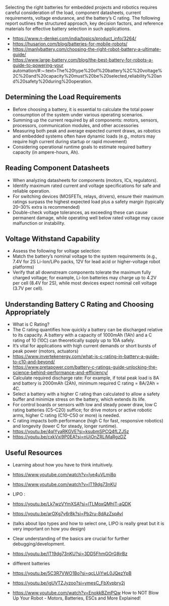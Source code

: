 Selecting the right batteries for embedded projects and robotics requires careful consideration of the load, component datasheets, current requirements, voltage endurance, and the battery’s C rating. The following report outlines the structured approach, key decision factors, and reference materials for effective battery selection in such applications.

- https://www.n-denkei.com/india/topics/product_info/3264/
- https://husarion.com/blog/batteries-for-mobile-robots/
- https://manlybattery.com/choosing-the-right-robot-battery-a-ultimate-guide/
- https://www.large-battery.com/blog/the-best-battery-for-robots-a-guide-to-powering-your automation/#:~:text=The%20type%20of%20battery%2C%20voltage%2C%20and%20capacity%20must%20be%20selected,reliability%20and%20safety%20during%20operation.

## Determining the Load Requirements
- Before choosing a battery, it is essential to calculate the total power consumption of the system under various operating scenarios.
- Summing up the current required by all components: motors, sensors, processors, communication modules, and other accessories
- Measuring both peak and average expected current draws, as robotics and embedded systems often have dynamic loads (e.g., motors may require high current during    startup or rapid movement)
- Considering operational runtime goals to estimate required battery capacity (in ampere-hours, Ah).

## Reading Component Datasheets
- When analyzing datasheets for components (motors, ICs, regulators).
- Identify maximum rated current and voltage specifications for safe and reliable operation.
- For switching devices (MOSFETs, relays, drivers), ensure their maximum ratings surpass the highest expected load plus a safety margin (typically 20–30% extra is   recommended)
- Double-check voltage tolerances, as exceeding these can cause permanent damage, while operating well below rated voltage may cause malfunction or instability.

## Voltage Withstand Capability
- Assess the following for voltage selection:
- Match the battery’s nominal voltage to the system requirements (e.g., 7.4V for 2S Li-Ion/LiPo packs, 12V for lead acid or higher-voltage robot platforms)
- Verify that all downstream components tolerate the maximum fully charged voltage; for example, Li-Ion batteries may charge up to 4.2V per cell (8.4V for 2S),
  while most devices expect nominal cell voltage (3.7V per cell).

## Understanding Battery C Rating and Choosing Appropriately
- What is C Rating?
- The C rating quantifies how quickly a battery can be discharged relative to its capacity. A battery with a capacity of 1000mAh (1Ah) and a C rating of 10 (10C)
  can theoretically supply up to 10A safely.
- It’s vital for applications with high current demands or short bursts of peak power (motors, actuators)
- https://www.invertekenergy.com/what-is-c-rating-in-battery-a-guide-to-c10-and-beyond/
- https://www.pretapower.com/battery-c-ratings-guide-unlocking-the-science-behind-performance-and-efficiency/
- Calculate required discharge rate: For example, if total peak load is 8A and battery is 2000mAh (2Ah), minimum required C rating = 8A/2Ah = 4C.
- Select a battery with a higher C rating than calculated to allow a safety buffer and minimize stress on the battery, which extends its life.
- For control boards or sensors with low and steady power draw, low C rating batteries (C5–C20) suffice; for drive motors or active robotic arms, higher C rating
  (C10–C50 or more) is needed.
- C rating impacts both performance (high C for fast, responsive robotics) and longevity (lower C for steady, longer runtime).
- https://youtu.be/4qIYyaRKGVE?si=ksubmSPCQ4fLZJ5z
- https://youtu.be/cxkVxi9P0EA?si=nUjOnZRLjMaRgzDZ

  
## Useful Resources
- Learning about how you have to think intuitively.
- https://www.youtube.com/watch?v=Iye4uVLmj8o
- https://www.youtube.com/watch?v=IT19dg73nKU
  
- LIPO :
- https://youtu.be/Lk7wzVYmXSA?si=lTLMoxQMhIT-aQDK
- https://youtu.be/arOXg7y6r8k?si=Pb2ru-8dAzZspAyl
- (talks about lipo types and how to select one, LIPO is really great but it is very important on how you design)

- Clear understanding of the basics are crucial for further debugging/development.
- https://youtu.be/IT19dg73nKU?si=3DD5FhmGOrG8jrBz
- different batteries
- https://youtu.be/5C3R7VWO1Bo?si=qcLUiYwL0JQezYpB
- https://youtu.be/jgUVTZJyzoo?si=ymesC_FbXvpbry2j

- https://www.youtube.com/watch?v=EnokkBZmPQw  How to NOT Blow Up Your Robot - Motors, Batteries, ESCs and More Explained!


